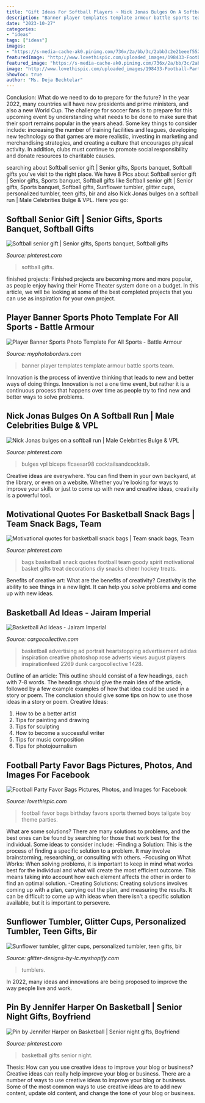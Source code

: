 ```yaml
---
title: "Gift Ideas For Softball Players ~ Nick Jonas Bulges On A Softball Run"
description: "Banner player templates template armour battle sports team"
date: "2023-10-27"
categories:
- "ideas"
tags: ["ideas"]
images:
- "https://s-media-cache-ak0.pinimg.com/736x/2a/bb/3c/2abb3c2e21eeef552c3ce67d8d174b2e.jpg"
featuredImage: "http://www.lovethispic.com/uploaded_images/198433-Football-Party-Favor-Bags.jpg"
featured_image: "https://s-media-cache-ak0.pinimg.com/736x/2a/bb/3c/2abb3c2e21eeef552c3ce67d8d174b2e.jpg"
image: "http://www.lovethispic.com/uploaded_images/198433-Football-Party-Favor-Bags.jpg"
ShowToc: true
author: "Ms. Deja Bechtelar"
---
```



Conclusion: What do we need to do to prepare for the future?
In the year 2022, many countries will have new presidents and prime ministers, and also a new World Cup. The challenge for soccer fans is to prepare for this upcoming event by understanding what needs to be done to make sure that their sport remains popular in the years ahead. Some key things to consider include: increasing the number of training facilities and leagues, developing new technology so that games are more realistic, investing in marketing and merchandising strategies, and creating a culture that encourages physical activity. In addition, clubs must continue to promote social responsibility and donate resources to charitable causes.

	

		
searching about Softball senior gift | Senior gifts, Sports banquet, Softball gifts you've visit to the right place. We have 8 Pics about Softball senior gift | Senior gifts, Sports banquet, Softball gifts like Softball senior gift | Senior gifts, Sports banquet, Softball gifts, Sunflower tumbler, glitter cups, personalized tumbler, teen gifts, bir and also Nick Jonas bulges on a softball run | Male Celebrities Bulge &amp; VPL. Here you go:
		
    
## Softball Senior Gift | Senior Gifts, Sports Banquet, Softball Gifts

<img loading=lazy src="https://i.pinimg.com/736x/bf/32/61/bf3261059df514104671c66fab45844e.jpg" onerror="this.onerror=null;this.src='https://tse4.mm.bing.net/th?id=OIP.BxPGBumMx91_aVuBO7AQeQHaJ3&amp;pid=15.1';" alt="Softball senior gift | Senior gifts, Sports banquet, Softball gifts">

_Source: pinterest.com_

>softball gifts. 

	

finished projects:
Finished projects are becoming more and more popular, as people enjoy having their Home Theater system done on a budget. In this article, we will be looking at some of the best completed projects that you can use as inspiration for your own project.

    
## Player Banner Sports Photo Template For All Sports - Battle Armour

<img loading=lazy src="https://cdn3.bigcommerce.com/s-jdhnct1/products/229/images/745/battle_armour_48x72_banner__24849.1446754603.500.625.jpg?c=2" onerror="this.onerror=null;this.src='https://tse4.mm.bing.net/th?id=OIP.Mg8tddBCKqgkD3_NE4N3HAAAAA&amp;pid=15.1';" alt="Player Banner Sports Photo Template For All Sports - Battle Armour">

_Source: myphotoborders.com_

>banner player templates template armour battle sports team. 

	

Innovation is the process of inventive thinking that leads to new and better ways of doing things. Innovation is not a one time event, but rather it is a continuous process that happens over time as people try to find new and better ways to solve problems.

    
## Nick Jonas Bulges On A Softball Run | Male Celebrities Bulge &amp; VPL

<img loading=lazy src="https://s-media-cache-ak0.pinimg.com/736x/2a/bb/3c/2abb3c2e21eeef552c3ce67d8d174b2e.jpg" onerror="this.onerror=null;this.src='https://tse4.mm.bing.net/th?id=OIP.G-sxLKojGvdhNV7fJOruUQHaLT&amp;pid=15.1';" alt="Nick Jonas bulges on a softball run | Male Celebrities Bulge &amp; VPL">

_Source: pinterest.com_

>bulges vpl biceps flcaesar98 cocktailsandcocktalk. 

	

Creative ideas are everywhere. You can find them in your own backyard, at the library, or even on a website. Whether you're looking for ways to improve your skills or just to come up with new and creative ideas, creativity is a powerful tool.

    
## Motivational Quotes For Basketball Snack Bags | Team Snack Bags, Team

<img loading=lazy src="https://i.pinimg.com/736x/8f/d5/fd/8fd5fd5f27bd762e2f371e14c871f134--snack-bags-treat-bags.jpg" onerror="this.onerror=null;this.src='https://tse1.mm.bing.net/th?id=OIP.Y6TLmSuSfR1EnMr6TAgc-AHaJ3&amp;pid=15.1';" alt="Motivational quotes for basketball snack bags | Team snack bags, Team">

_Source: pinterest.com_

>bags basketball snack quotes football team goody spirit motivational basket gifts treat decorations diy snacks cheer hockey treats. 

	

Benefits of creative art: What are the benefits of creativity?
Creativity is the ability to see things in a new light. It can help you solve problems and come up with new ideas.

    
## Basketball Ad Ideas - Jairam Imperial

<img loading=lazy src="https://payload.cargocollective.com/1/3/99813/1881191/drose.jpg" onerror="this.onerror=null;this.src='https://tse2.mm.bing.net/th?id=OIP.AvGFF7VafTrKukpN2qfmYAHaJl&amp;pid=15.1';" alt="Basketball Ad Ideas - Jairam Imperial">

_Source: cargocollective.com_

>basketball advertising ad portrait heartstopping advertisement adidas inspiration creative photoshop rose adverts views august players inspirationfeed 2269 dunk cargocollective 1428. 

	

Outline of an article: This outline should consist of a few headings, each with 7-8 words. The headings should give the main idea of the article, followed by a few example examples of how that idea could be used in a story or poem. The conclusion should give some tips on how to use those ideas in a story or poem.
Creative Ideas:

1. How to be a better artist 
2. Tips for painting and drawing 
3. Tips for sculpting 
4. How to become a successful writer 
5. Tips for music composition 
6. Tips for photojournalism 

    
## Football Party Favor Bags Pictures, Photos, And Images For Facebook

<img loading=lazy src="http://www.lovethispic.com/uploaded_images/198433-Football-Party-Favor-Bags.jpg" onerror="this.onerror=null;this.src='https://tse3.mm.bing.net/th?id=OIP.UMsZA87iboiNr_ZqDnwQugHaLO&amp;pid=15.1';" alt="Football Party Favor Bags Pictures, Photos, and Images for Facebook">

_Source: lovethispic.com_

>football favor bags birthday favors sports themed boys tailgate boy theme parties. 

	

What are some solutions?
There are many solutions to problems, and the best ones can be found by searching for those that work best for the individual. Some ideas to consider include: 
-Finding a Solution: This is the process of finding a specific solution to a problem. It may involve brainstorming, researching, or consulting with others. 
-Focusing on What Works: When solving problems, it is important to keep in mind what works best for the individual and what will create the most efficient outcome. This means taking into account how each element affects the other in order to find an optimal solution. 
-Creating Solutions: Creating solutions involves coming up with a plan, carrying out the plan, and measuring the results. It can be difficult to come up with ideas when there isn't a specific solution available, but it is important to persevere.

    
## Sunflower Tumbler, Glitter Cups, Personalized Tumbler, Teen Gifts, Bir

<img loading=lazy src="https://cdn.shopify.com/s/files/1/0057/8453/5143/products/il_fullxfull.1863896240_k6ai_2048x.jpg?v=1564431909" onerror="this.onerror=null;this.src='https://tse4.mm.bing.net/th?id=OIP.Q5DE2bzBLp58cGNAsHX3kQHaHa&amp;pid=15.1';" alt="Sunflower tumbler, glitter cups, personalized tumbler, teen gifts, bir">

_Source: glitter-designs-by-lc.myshopify.com_

>tumblers. 

	

In 2022, many ideas and innovations are being proposed to improve the way people live and work.

    
## Pin By Jennifer Harper On Basketball | Senior Night Gifts, Boyfriend

<img loading=lazy src="https://i.pinimg.com/736x/d8/ae/f4/d8aef46a7c6d827f77da3c5bf8028e10.jpg" onerror="this.onerror=null;this.src='https://tse3.mm.bing.net/th?id=OIP.DebSe1rfNPd6h8iyUhA3lQHaJ3&amp;pid=15.1';" alt="Pin by Jennifer Harper on Basketball | Senior night gifts, Boyfriend">

_Source: pinterest.com_

>basketball gifts senior night. 

	

Thesis: How can you use creative ideas to improve your blog or business?
Creative ideas can really help improve your blog or business. There are a number of ways to use creative ideas to improve your blog or business. Some of the most common ways to use creative ideas are to add new content, update old content, and change the tone of your blog or business.

